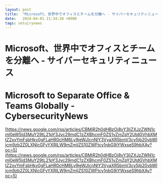 ```yaml
---
layout: post
title:  "Microsoft、世界中でオフィスとチームを分離へ - サイバーセキュリティニュース"
date:   2024-04-01 21:34:38 +0900
tags: setuirynews 
---
```


# Microsoft、世界中でオフィスとチームを分離へ - サイバーセキュリティニュース



# Microsoft to Separate Office & Teams Globally - CybersecurityNews

[https://news.google.com/rss/articles/CBMiR2h0dHBzOi8vY3liZXJzZWN1cml0eW5ld3MuY29tL21pY3Jvc29mdC1zZXBhcmF0ZS1vZmZpY2UtdGVhbXMtZ2xvYmFsbHkv0gFLaHR0cHM6Ly9jeWJlcnNlY3VyaXR5bmV3cy5jb20vbWljcm9zb2Z0LXNlcGFyYXRlLW9mZmljZS10ZWFtcy1nbG9iYWxseS9hbXAv?oc=5](https://news.google.com/rss/articles/CBMiR2h0dHBzOi8vY3liZXJzZWN1cml0eW5ld3MuY29tL21pY3Jvc29mdC1zZXBhcmF0ZS1vZmZpY2UtdGVhbXMtZ2xvYmFsbHkv0gFLaHR0cHM6Ly9jeWJlcnNlY3VyaXR5bmV3cy5jb20vbWljcm9zb2Z0LXNlcGFyYXRlLW9mZmljZS10ZWFtcy1nbG9iYWxseS9hbXAv?oc=5)

